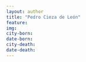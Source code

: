 ```yaml
---
layout: author
title: "Pedro Cieza de León"
feature: 
img:
city-born: 
date-born: 
city-death: 
date-death:
---
```

